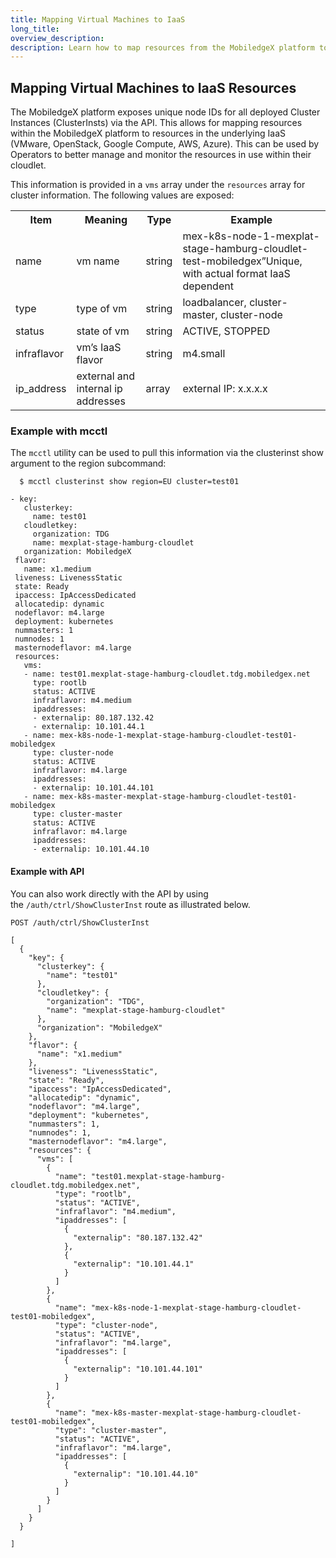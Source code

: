 ```yaml
---
title: Mapping Virtual Machines to IaaS
long_title:
overview_description:
description: Learn how to map resources from the MobiledgeX platform to IaaS platforms using mcctl
---
```


## Mapping Virtual Machines to IaaS Resources

The MobiledgeX platform exposes unique node IDs for all deployed Cluster Instances (ClusterInsts) via the API. This allows for mapping resources within the MobiledgeX platform to resources in the underlying IaaS (VMware, OpenStack, Google Compute, AWS, Azure). This can be used by Operators to better manage and monitor the resources in use within their cloudlet.

This information is provided in a `vms` array under the `resources` array for cluster information. The following values are exposed:
<table>
<tbody>
<tr>
<th>Item</th>
<th>Meaning</th>
<th>Type</th>
<th>Example</th>
</tr>
<tr>
<td>name</td>
<td>vm name</td>
<td>string</td>
<td>mex-k8s-node-1-mexplat-stage-hamburg-cloudlet-test-mobiledgex”Unique, with actual format IaaS dependent</td>
</tr>
<tr>
<td>type</td>
<td>type of vm</td>
<td>string</td>
<td>loadbalancer, cluster-master, cluster-node</td>
</tr>
<tr>
<td>status</td>
<td>state of vm</td>
<td>string</td>
<td>ACTIVE, STOPPED</td>
</tr>
<tr>
<td>infraflavor</td>
<td>vm’s IaaS flavor</td>
<td>string</td>
<td>m4.small</td>
</tr>
<tr>
<td>ip_address</td>
<td>external and internal ip addresses</td>
<td>array</td>
<td>external IP: x.x.x.x</td>
</tr>
</tbody>
</table>

### Example with mcctl

The `mcctl` utility can be used to pull this information via the clusterinst show argument to the region subcommand:

```
  $ mcctl clusterinst show region=EU cluster=test01

- key:
   clusterkey:
     name: test01
   cloudletkey:
     organization: TDG
     name: mexplat-stage-hamburg-cloudlet
   organization: MobiledgeX
 flavor:
   name: x1.medium
 liveness: LivenessStatic
 state: Ready
 ipaccess: IpAccessDedicated
 allocatedip: dynamic
 nodeflavor: m4.large
 deployment: kubernetes
 nummasters: 1
 numnodes: 1
 masternodeflavor: m4.large
 resources:
   vms:
   - name: test01.mexplat-stage-hamburg-cloudlet.tdg.mobiledgex.net
     type: rootlb
     status: ACTIVE
     infraflavor: m4.medium
     ipaddresses:
     - externalip: 80.187.132.42
     - externalip: 10.101.44.1
   - name: mex-k8s-node-1-mexplat-stage-hamburg-cloudlet-test01-mobiledgex
     type: cluster-node
     status: ACTIVE
     infraflavor: m4.large
     ipaddresses:
     - externalip: 10.101.44.101
   - name: mex-k8s-master-mexplat-stage-hamburg-cloudlet-test01-mobiledgex
     type: cluster-master
     status: ACTIVE
     infraflavor: m4.large
     ipaddresses:
     - externalip: 10.101.44.10

```

#### Example with API

You can also work directly with the API by using the `/auth/ctrl/ShowClusterInst` route as illustrated below.

```
POST /auth/ctrl/ShowClusterInst

[
  {
    "key": {
      "clusterkey": {
        "name": "test01"
      },
      "cloudletkey": {
        "organization": "TDG",
        "name": "mexplat-stage-hamburg-cloudlet"
      },
      "organization": "MobiledgeX"
    },
    "flavor": {
      "name": "x1.medium"
    },
    "liveness": "LivenessStatic",
    "state": "Ready",
    "ipaccess": "IpAccessDedicated",
    "allocatedip": "dynamic",
    "nodeflavor": "m4.large",
    "deployment": "kubernetes",
    "nummasters": 1,
    "numnodes": 1,
    "masternodeflavor": "m4.large",
    "resources": {
      "vms": [
        {
          "name": "test01.mexplat-stage-hamburg-cloudlet.tdg.mobiledgex.net",
          "type": "rootlb",
          "status": "ACTIVE",
          "infraflavor": "m4.medium",
          "ipaddresses": [
            {
              "externalip": "80.187.132.42"
            },
            {
              "externalip": "10.101.44.1"
            }
          ]
        },
        {
          "name": "mex-k8s-node-1-mexplat-stage-hamburg-cloudlet-test01-mobiledgex",
          "type": "cluster-node",
          "status": "ACTIVE",
          "infraflavor": "m4.large",
          "ipaddresses": [
            {
              "externalip": "10.101.44.101"
            }
          ]
        },
        {
          "name": "mex-k8s-master-mexplat-stage-hamburg-cloudlet-test01-mobiledgex",
          "type": "cluster-master",
          "status": "ACTIVE",
          "infraflavor": "m4.large",
          "ipaddresses": [
            {
              "externalip": "10.101.44.10"
            }
          ]
        }
      ]
    }
  }

]
```

